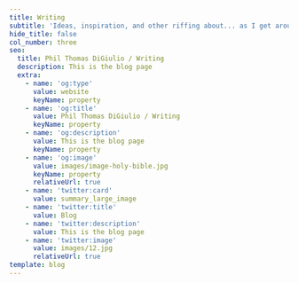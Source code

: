 ```yaml
---
title: Writing
subtitle: 'Ideas, inspiration, and other riffing about... as I get around to it.'
hide_title: false
col_number: three
seo:
  title: Phil Thomas DiGiulio / Writing
  description: This is the blog page
  extra:
    - name: 'og:type'
      value: website
      keyName: property
    - name: 'og:title'
      value: Phil Thomas DiGiulio / Writing
      keyName: property
    - name: 'og:description'
      value: This is the blog page
      keyName: property
    - name: 'og:image'
      value: images/image-holy-bible.jpg
      keyName: property
      relativeUrl: true
    - name: 'twitter:card'
      value: summary_large_image
    - name: 'twitter:title'
      value: Blog
    - name: 'twitter:description'
      value: This is the blog page
    - name: 'twitter:image'
      value: images/12.jpg
      relativeUrl: true
template: blog
---
```

